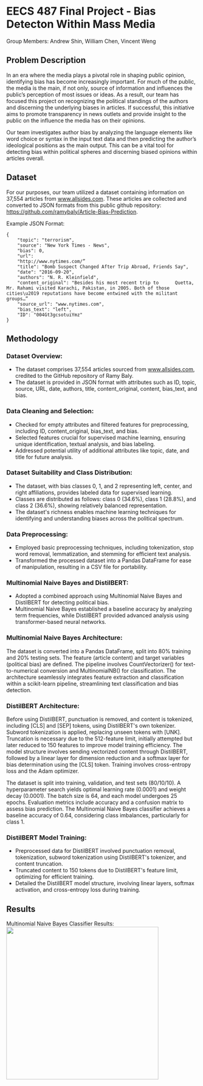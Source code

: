# EECS 487 Final Project - Bias Detecton Within Mass Media

Group Members: Andrew Shin, William Chen, Vincent Weng

## Problem Description

In an era where the media plays a pivotal role in shaping public opinion, identifying bias has become increasingly important. For much of the public, the media is the main, if not only, source of information and influences the public’s perception of most issues or ideas. As a result, our team has focused this project on recognizing the political standings of the authors and discerning the underlying biases in articles. 
If successful, this initiative aims to promote transparency in news outlets and provide insight to the public on the influence the media has on their opinions.

Our team investigates author bias by analyzing the language elements like word choice or syntax in the input text data and then predicting the author’s ideological positions as the main output. 
This can be a vital tool for detecting bias within political spheres and discerning biased opinions within articles overall.

## Dataset
For our purposes, our team utilized a dataset containing information on 37,554 articles from www.allsides.com. These articles are collected and converted to JSON formats from this public github repository: https://github.com/ramybaly/Article-Bias-Prediction.

Example JSON Format:
```
{
    "topic": "terrorism",
    "source": "New York Times - News",
    "bias": 0,
    "url": 
    "http://www.nytimes.com/”
    "title": "Bomb Suspect Changed After Trip Abroad, Friends Say",
    "date": "2016-09-20",
    "authors": "N. R. Kleinfield",
    "content_original": "Besides his most recent trip to      Quetta, Mr. Rahami visited Karachi, Pakistan, in 2005. Both of those cities\u2019 reputations have become entwined with the militant groups…”
    "source_url": "www.nytimes.com",
    "bias_text": "left",
    "ID": "004Gt3gcsotuiYmz"
}
```

## Methodology

### Dataset Overview:

* The dataset comprises 37,554 articles sourced from www.allsides.com, credited to the GitHub repository of Ramy Baly.
* The dataset is provided in JSON format with attributes such as ID, topic, source, URL, date, authors, title, content_original, content, bias_text, and bias.

### Data Cleaning and Selection:

* Checked for empty attributes and filtered features for preprocessing, including ID, content_original, bias_text, and bias.
* Selected features crucial for supervised machine learning, ensuring unique identification, textual analysis, and bias labeling.
* Addressed potential utility of additional attributes like topic, date, and title for future analysis.

### Dataset Suitability and Class Distribution:

* The dataset, with bias classes 0, 1, and 2 representing left, center, and right affiliations, provides labeled data for supervised learning.
* Classes are distributed as follows: class 0 (34.6%), class 1 (28.8%), and class 2 (36.6%), showing relatively balanced representation.
* The dataset's richness enables machine learning techniques for identifying and understanding biases across the political spectrum.

### Data Preprocessing:

* Employed basic preprocessing techniques, including tokenization, stop word removal, lemmatization, and stemming for efficient text analysis.
* Transformed the processed dataset into a Pandas DataFrame for ease of manipulation, resulting in a CSV file for portability.

### Multinomial Naive Bayes and DistilBERT:

* Adopted a combined approach using Multinomial Naive Bayes and DistilBERT for detecting political bias.
* Multinomial Naive Bayes established a baseline accuracy by analyzing term frequencies, while DistilBERT provided advanced analysis using transformer-based neural networks.

### Multinomial Naive Bayes Architecture:

The dataset is converted into a Pandas DataFrame, split into 80% training and 20% testing sets. The feature (article content) and target variables (political bias) are defined. The pipeline involves CountVectorizer() for text-to-numerical conversion and MultinomialNB() for classification. The architecture seamlessly integrates feature extraction and classification within a scikit-learn pipeline, streamlining text classification and bias detection.

### DistilBERT Architecture:
Before using DistilBERT, punctuation is removed, and content is tokenized, including [CLS] and [SEP] tokens, using DistilBERT's own tokenizer. Subword tokenization is applied, replacing unseen tokens with [UNK]. Truncation is necessary due to the 512-feature limit, initially attempted but later reduced to 150 features to improve model training efficiency. The model structure involves sending vectorized content through DistilBERT, followed by a linear layer for dimension reduction and a softmax layer for bias determination using the [CLS] token. Training involves cross-entropy loss and the Adam optimizer.

The dataset is split into training, validation, and test sets (80/10/10). A hyperparameter search yields optimal learning rate (0.0001) and weight decay (0.0001). The batch size is 64, and each model undergoes 25 epochs. Evaluation metrics include accuracy and a confusion matrix to assess bias prediction. The Multinomial Naive Bayes classifier achieves a baseline accuracy of 0.64, considering class imbalances, particularly for class 1.

### DistilBERT Model Training:

* Preprocessed data for DistilBERT involved punctuation removal, tokenization, subword tokenization using DistilBERT's tokenizer, and content truncation.
* Truncated content to 150 tokens due to DistilBERT's feature limit, optimizing for efficient training.
* Detailed the DistilBERT model structure, involving linear layers, softmax activation, and cross-entropy loss during training.


## Results

Multinomial Naive Bayes Classifier Results:
<img src="./CohnAlpha.png" width="400" >

